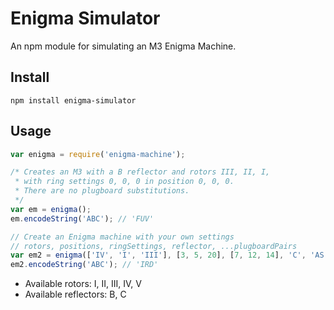 # Enigma Simulator
An npm module for simulating an M3 Enigma Machine.

## Install
```
npm install enigma-simulator
```

## Usage
```js
var enigma = require('enigma-machine');

/* Creates an M3 with a B reflector and rotors III, II, I, 
 * with ring settings 0, 0, 0 in position 0, 0, 0. 
 * There are no plugboard substitutions.
 */
var em = enigma();
em.encodeString('ABC'); // 'FUV'

// Create an Enigma machine with your own settings
// rotors, positions, ringSettings, reflector, ...plugboardPairs
var em2 = enigma(['IV', 'I', 'III'], [3, 5, 20], [7, 12, 14], 'C', 'AS', 'TH', 'LR');
em2.encodeString('ABC'); // 'IRD'
```

- Available rotors: I, II, III, IV, V
- Available reflectors: B, C
